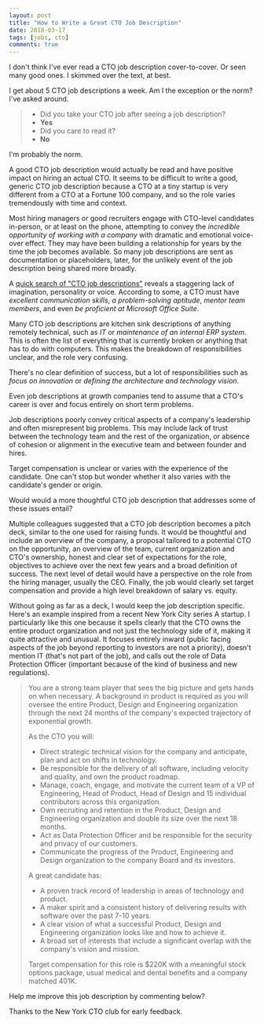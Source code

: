 ```yaml
---
layout: post
title: "How to Write a Great CTO Job Description"
date: 2018-03-17
tags: [jobs, cto]
comments: true
---
```

I don't think I've ever read a CTO job description cover-to-cover. Or seen many good ones. I skimmed over the text, at best.

I get about 5 CTO job descriptions a week. Am I the exception or the norm? I've asked around.

> - Did you take your CTO job after seeing a job description?
> - <b>Yes</b>
> - Did you care to read it?
> - <b>No</b>

I'm probably the norm.

A good CTO job description would actually be read and have positive impact on hiring an actual CTO. It seems to be difficult to write a good, generic CTO job description because a CTO at a tiny startup is very different from a CTO at a Fortune 100 company, and so the role varies tremendously with time and context.

Most hiring managers or good recruiters engage with CTO-level candidates in-person, or at least on the phone, attempting to convey the _incredible opportunity of working with a company_ with dramatic and emotional voice-over effect. They may have been building a relationship for years by the time the job becomes available. So many job descriptions are sent as documentation or placeholders, later, for the unlikely event of the job description being shared more broadly.

A [quick search of "CTO job descriptions"](http://bfy.tw/H3TB) reveals a staggering lack of imagination, personality or voice. According to some, a CTO must have _excellent communication skills_, _a problem-solving aptitude_, _mentor team members_, and even _be proficient at Microsoft Office Suite_.

Many CTO job descriptions are kitchen sink descriptions of anything remotely technical, such as _IT_ or _maintenance of an internal ERP system_. This is often the list of everything that is currently broken or anything that has to do with computers. This makes the breakdown of responsibilities unclear, and the role very confusing.

There's no clear definition of success, but a lot of responsibilities such as _focus on innovation_ or _defining the architecture and technology vision_.

Even job descriptions at growth companies tend to assume that a CTO's career is over and focus entirely on short term problems.

Job descriptions poorly convey critical aspects of a company's leadership and often misrepresent big problems. This may include lack of trust between the technology team and the rest of the organization, or absence of cohesion or alignment in the executive team and between founder and hires.

Target compensation is unclear or varies with the experience of the candidate. One can't stop but wonder whether it also varies with the candidate's gender or origin.

Would would a more thoughtful CTO job description that addresses some of these issues entail?

Multiple colleagues suggested that a CTO job description becomes a pitch deck, similar to the one used for raising funds. It would be thoughtful and include an overview of the company, a proposal tailored to a potential CTO on the opportunity, an overview of the team, current organization and CTO's ownership, honest and clear set of expectations for the role, objectives to achieve over the next few years and a broad definition of success. The next level of detail would have a perspective on the role from the hiring manager, usually the CEO. Finally, the job would clearly set target compensation and provide a high level breakdown of salary vs. equity.

Without going as far as a deck, I would keep the job description specific. Here's an example inspired from a recent New York City series A startup. I particularly like this one because it spells clearly that the CTO owns the entire product organization and not just the technology side of it, making it quite attractive and unusual. It focuses entirely inward (public facing aspects of the job beyond reporting to investors are not a priority), doesn't mention IT (that's not part of the job), and calls out the role of Data Protection Officer (important because of the kind of business and new regulations).

> You are a strong team player that sees the big picture and gets hands on when necessary. A background in product is required as you will oversee the entire Product, Design and Engineering organization through the next 24 months of the company's expected trajectory of exponential growth.
>
> As the CTO you will:
>
> * Direct strategic technical vision for the company and anticipate, plan and act on shifts in technology.
> * Be responsible for the delivery of all software, including velocity and quality, and own the product roadmap.
> * Manage, coach, engage, and motivate the current team of a VP of Engineering, Head of Product, Head of Design and 15 individual contributors across this organization.
> * Own recruiting and retention in the Product, Design and Engineering organization and double its size over the next 18 months.
> * Act as Data Protection Officer and be responsible for the security and privacy of our customers.
> * Communicate the progress of the Product, Engineering and Design organization to the company Board and its investors.
>
> A great candidate has:
>
> * A proven track record of leadership in areas of technology and product.
> * A maker spirit and a consistent history of delivering results with software over the past 7-10 years.
> * A clear vision of what a successful Product, Design and Engineering organization looks like and how to achieve it.
> * A broad set of interests that include a significant overlap with the company's vision and mission.
>
> Target compensation for this role is $220K with a meaningful stock options package, usual medical and dental benefits and a company matched 401K.

Help me improve this job description by commenting below?

Thanks to the New York CTO club for early feedback.
